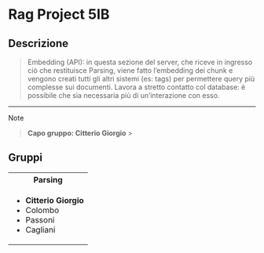 # Rag Project 5IB

## Descrizione

> Embedding (API): in questa sezione del server, che riceve in ingresso ciò che
> restituisce Parsing, viene fatto l’embedding dei chunk e vengono creati tutti gli altri
> sistemi (es: tags) per permettere query più complesse sui documenti. Lavora a stretto
> contatto col database: è possibile che sia necessaria più di un’interazione con esso.

---

> [!NOTE]
> > **Capo gruppo: Citterio Giorgio** > <br>

## Gruppi

<table>
<tr>
<th> Parsing </th>
</tr>
<tr>
<td>

- **Citterio Giorgio**
- Colombo
- Passoni
- Cagliani

</td>
</tr>
</table>
